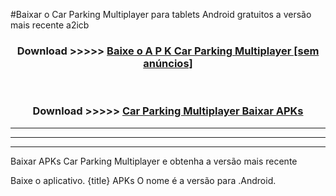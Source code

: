 #Baixar o Car Parking Multiplayer   para tablets Android gratuitos a versão mais recente a2icb


<div align="center">
<h3>Download >>>>> <a href="https://pt-web.web.app/?pt= Car Parking Multiplayer ">Baixe o A P K Car Parking Multiplayer  [sem anúncios]</a></h3><br>

<h3>Download >>>>> <a href="https://pt-web.web.app/?pt= Car Parking Multiplayer ">Car Parking Multiplayer  Baixar APKs</a></h3>
</div>

----------------------------------------------------------

----------------------------------------------------------

----------------------------------------------------------

Baixar APKs Car Parking Multiplayer  e obtenha a versão mais recente

Baixe o aplicativo. {title} APKs O nome é a versão para .Android.


